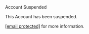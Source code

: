 Account Suspended

This Account has been suspended.

[\[email protected\]](https://fastestvpn.com/cdn-cgi/l/email-protection) for more information.